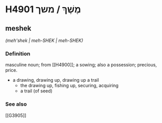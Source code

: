 # H4901 מֶשֶׁךְ / משך

## meshek

_(meh'shek | meh-SHEK | meh-SHEK)_

### Definition

masculine noun; from [[H4900]]; a sowing; also a possession; precious, price.

- a drawing, drawing up, drawing up a trail
    - the drawing up, fishing up, securing, acquiring
    - a trail (of seed)
### See also

[[G3905]]

